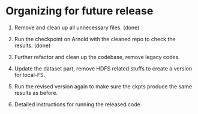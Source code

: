 # Organizing for future release

1. Remove and clean up all unnecessary files. (done)

2. Run the checkpoint on Arnold with the cleaned repo to check the results. (done)

3. Further refactor and clean up the codebase, remove legacy codes. 

4. Update the dataset part, remove HDFS related stuffs to create a version for local-FS.

5. Run the revised version again to make sure the ckpts produce the same results as before.

6. Detailed instructions for running the released code.
